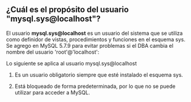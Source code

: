 ## ¿Cuál es el propósito del usuario "mysql.sys@localhost"?

El usuario **mysql.sys@localhost** es un usuario del sistema que se utiliza como definidor de vistas, procedimientos y funciones en el esquema sys. Se agrego en MySQL 5.7.9 para evitar problemas si el DBA cambia el nombre del usuario 'root'@'localhost':  

Lo siguiente se aplica al usuario mysql.sys@localhost  


1. Es un usuario obligatorio siempre que esté instalado el esquema sys.  

2. Está bloqueado de forma predeterminada, por lo que no se puede utilizar para acceder a MySQL.

